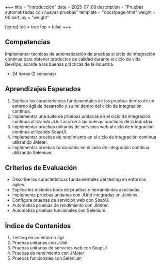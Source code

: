 +++
title = "Introducción"
date = 2025-07-08
description = "Pruebas automatizadas con nuevas pruebas"
template = "docs/page.html"
weight = 90
sort_by = "weight"

[extra]
toc = true
top = false
+++

## Competencias
Implementar técnicas de automatización de pruebas al ciclo de integración continua para obtener productos de calidad durante el ciclo de vida DevOps, acorde a las buenas prácticas de la industria.

* 24 horas (2 semanas)

## Aprendizajes Esperados

1. Explicar las características fundamentales de las pruebas dentro de un entorno ágil de desarrollo y su rol dentro del ciclo de integración continua.
2. Implementar una suite de pruebas unitarias en el ciclo de integración continua utilizando JUnit acorde a las buenas prácticas de la industria.
3. Implementar pruebas unitarias de servicios web al ciclo de integración continua utilizando SoapUI.
4. Implementar pruebas de rendimiento en el ciclo de integración continua utilizando JMeter.
5. Implementar pruebas funcionales en el ciclo de integración continua utilizando Selenium.



## Criterios de Evaluación

- Describe las características fundamentales del testing en entornos ágiles.
- Explica los distintos tipos de pruebas y herramientas asociadas.
- Implementa pruebas unitarias con JUnit integradas en Jenkins.
- Configura pruebas de servicios web con SoapUI.
- Automatiza pruebas de rendimiento con JMeter.
- Automatiza pruebas funcionales con Selenium.


## Índice de Contenidos

1. Testing en un entorno ágil
2. Pruebas unitarias con JUnit
3. Pruebas unitarias de servicios web con SoapUI
4. Pruebas de rendimiento con JMeter
5. Pruebas funcionales con Selenium
